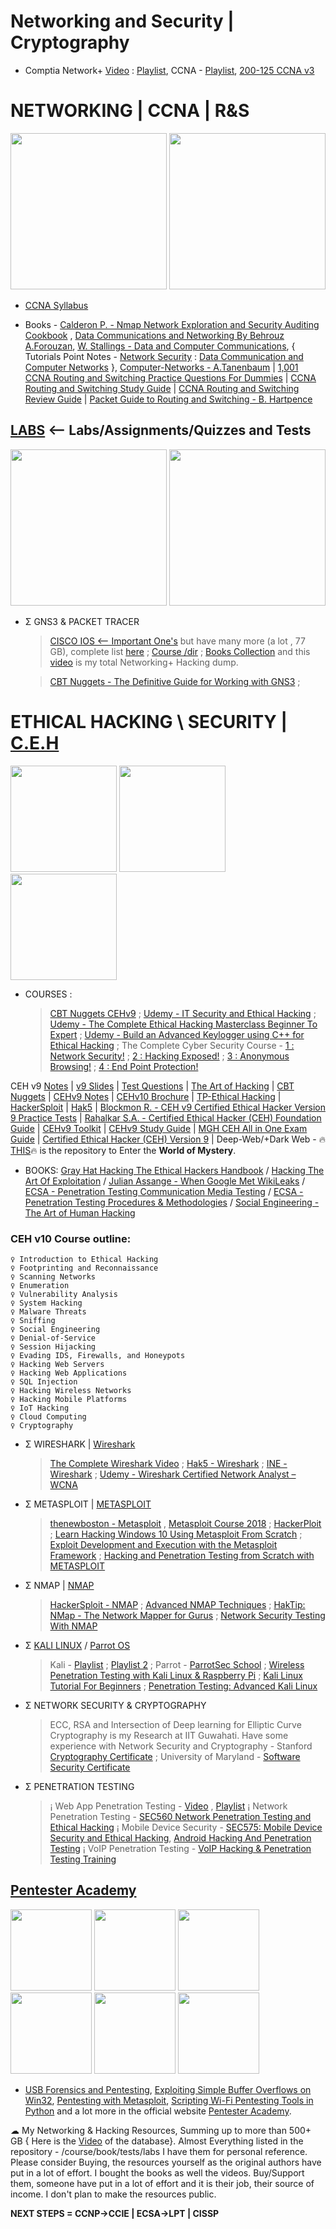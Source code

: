 # Networking and Security | Cryptography

- Comptia Network+ [Video](https://youtu.be/vrh0epPAC5w) : [Playlist](https://www.youtube.com/watch?v=LWJ8PHvAL6k&list=PLG49S3nxzAnnXcPUJbwikr2xAcmKljbnQ), CCNA - [Playlist](https://www.youtube.com/watch?v=n2D1o-aM-2s&list=PLh94XVT4dq02frQRRZBHzvj2hwuhzSByN), [200-125 CCNA v3](https://youtu.be/XsmNJcPDb0M)

# NETWORKING | CCNA | R&S

<img src="https://github.com/SKKSaikia/networks/blob/master/net.png" height=250px><a> </a><img src="https://github.com/SKKSaikia/networks/blob/master/img/ccna.png" height=250px>

- [CCNA Syllabus](https://github.com/SKKSaikia/NetwrkX/blob/master/docs/200-125-ccna-v3.pdf)

- Books - [Calderon P. - Nmap Network Exploration and Security Auditing Cookbook](https://github.com/SKKSaikia/NetwrkX/blob/master/docs/Calderon%20P.%20-%20Nmap%20Network%20Exploration%20and%20Security%20Auditing%20Cookbook%2C%20Second%20Edition%20-%202017/Calderon%20P.%20-%20Nmap%20Network%20Exploration%20and%20Security%20Auditing%20Cookbook%2C%20Second%20Edition%20-%202017.pdf) , [Data Communications and Networking By Behrouz A.Forouzan](https://github.com/SKKSaikia/NetwrkX/blob/master/docs/Data%20Communications%20and%20Networking%20By%20Behrouz%20A.Forouzan.pdf), [W. Stallings - Data and Computer Communications](https://github.com/SKKSaikia/NetwrkX/blob/master/docs/W.%20Stallings%20-%20Data%20and%20Computer%20Communications%2C%20Prentice%20Hall%2C%201997..pdf), { Tutorials Point Notes - [Network Security](https://github.com/SKKSaikia/NetwrkX/blob/master/docs/Network%20Security%20_%20Tutorialspoint.pdf) : [Data Communication and Computer Networks](https://github.com/SKKSaikia/NetwrkX/blob/master/docs/Data%20Communication%20and%20Computer%20Networks%20_%20Tutorials%20Point.pdf) }, [Computer-Networks - A.Tanenbaum](https://github.com/SKKSaikia/NetwrkX/blob/master/docs/Computer-Networks---A-Tanenbaum---5th-edition.pdf) | [1,001 CCNA Routing and Switching Practice Questions For Dummies](https://github.com/SKKSaikia/NetwrkX/blob/master/docs/1%2C001%20CCNA%20Routing%20and%20Switching%20Practice%20Questions%20For%20Dummies%20%20-%20Clarke%2C%20Glen%20E.pdf) | [CCNA Routing and Switching Study Guide](https://github.com/SKKSaikia/NetwrkX/blob/master/docs/CCNA%20Routing%20and%20Switching%20Study%20Guide%20-%20Lammle%2C%20Todd.pdf) | [CCNA Routing and Switching Review Guide](https://github.com/SKKSaikia/NetwrkX/blob/master/docs/CCNA%20Routing%20and%20Switching%20Review%20Guide%20-%20Lammle%2C%20Todd.pdf) | [Packet Guide to Routing and Switching - B. Hartpence](https://github.com/SKKSaikia/NetwrkX/blob/master/docs/Packet%20Guide%20to%20Routing%20and%20Switching%20-%20B.%20Hartpence%20(O'Reilly%2C%202011)%20BS.pdf)

## [LABS](https://github.com/SKKSaikia/NetwrkX/tree/master/Labs) <-- Labs/Assignments/Quizzes and Tests

<img src="https://github.com/SKKSaikia/networks/blob/master/img/hat.jpg" height=250px><a> </a><img src="https://github.com/SKKSaikia/networks/blob/master/img/lab1.PNG" height=250px>

- Σ GNS3 & PACKET TRACER

  > [CISCO IOS <-- Important One's](https://github.com/SKKSaikia/NetwrkX/tree/master/GNS3%20IOS) but have many more (a lot , 77 GB), complete list [here](https://github.com/SKKSaikia/NetwrkX/blob/master/files/listios.csv) ; [Course /dir](https://github.com/SKKSaikia/NetwrkX/blob/master/files/listCourse.csv) ; [Books Collection](https://github.com/SKKSaikia/NetwrkX/blob/master/files/booksNet.csv) and this [video](https://youtu.be/z89u7fSsGqw) is my total Networking+ Hacking dump.
  
  > [CBT Nuggets - The Definitive Guide for Working with GNS3](https://www.cbtnuggets.com/it-training/gns3-definitive-guide) ; []()

# ETHICAL HACKING \ SECURITY | [C.E.H](https://www.eccouncil.org/programs/certified-ethical-hacker-ceh/)

<img src="https://github.com/SKKSaikia/networks/blob/master/ceh.png" height=170x><a> </a><img src="https://github.com/SKKSaikia/networks/blob/master/img/kali.jpg" height=170x><a> </a><img src="https://github.com/SKKSaikia/networks/blob/master/img/parrot.jpg" height=170x>

- COURSES : 
  > [CBT Nuggets CEHv9](https://www.cbtnuggets.com/it-training/white-hat-hacking) ; [Udemy - IT Security and Ethical Hacking](https://www.udemy.com/it-security-and-ethical-hacking/) ; [Udemy - The Complete Ethical Hacking Masterclass Beginner To Expert](https://www.udemy.com/the-complete-ethical-hacking-masterclass/) ; [Udemy - Build an Advanced Keylogger using C++ for Ethical Hacking](https://www.udemy.com/how-to-create-an-advanced-keylogger-from-scratch-for-windows/) ; The Complete Cyber Security Course - [1 : Network Security!](https://www.udemy.com/network-security-course/) ; [2 : Hacking Exposed!](https://www.udemy.com/the-complete-internet-security-privacy-course-volume-1/) ; [3 : Anonymous Browsing!](https://www.udemy.com/the-complete-cyber-security-course-anonymous-browsing/) ; [4 : End Point Protection!](https://www.udemy.com/the-complete-cyber-security-course-end-point-protection/)

CEH v9 [Notes](https://docs.google.com/document/d/1YvAOM1o6qkgFEdzJpn01rLRBGV8JPfK4cHvfgRiAgEM/edit) | [v9 Slides](https://arc.bukancoder.co/Certified-Ethical-Hacker-Module-V9/) | [Test Questions](https://www.yeahhub.com/cehv9-practice-exam-questions/chapter3-cryptography.php) | [The Art of Hacking](https://github.com/The-Art-of-Hacking/h4cker) | [CBT Nuggets](https://www.cbtnuggets.com/it-training/white-hat-hacking) | [CEHv9 Notes](https://github.com/SKKSaikia/NetwrkX/tree/master/docs/CEHv9-Notes-master) | [CEHv10 Brochure](https://github.com/SKKSaikia/NetwrkX/blob/master/docs/CEHv10-Brochure.pdf) | [TP-Ethical Hacking](https://www.tutorialspoint.com/ethical_hacking/) | [HackerSploit](https://www.youtube.com/channel/UC0ZTPkdxlAKf-V33tqXwi3Q/playlists)
| [Hak5](https://www.youtube.com/user/Hak5Darren) | [Blockmon R. - CEH v9 Certified Ethical Hacker Version 9 Practice Tests](https://github.com/SKKSaikia/NetwrkX/tree/master/docs/Blockmon%20R.%20-%20CEH%20v9%20Certified%20Ethical%20Hacker%20Version%209%20Practice%20Tests%20-%202016) | [Rahalkar S.A. - Certified Ethical Hacker (CEH) Foundation Guide](https://github.com/SKKSaikia/NetwrkX/blob/master/docs/Rahalkar%20S.A.%20-%20Certified%20Ethical%20Hacker%20(CEH)%20Foundation%20Guide%20-%202016.PDF) | [CEHv9 Toolkit](https://github.com/SKKSaikia/NetwrkX/blob/master/files/Certified%20Ethical%20Hacker%20(CEH)%20v9%20Tool%20Kit%20(Software%20%26%20PDF%20Slides)%20v9%20%5B2015%2C%20ENG%5D.torrent) | [CEHv9 Study Guide](https://github.com/SKKSaikia/NetwrkX/blob/master/docs/CEH%20v9%20-%20Certified%20Ethical%20Hacker%20Version%209%20Study%20Guide%20-%203E%20(2016).pdf) | [MGH CEH All in One Exam Guide](https://github.com/SKKSaikia/NetwrkX/blob/master/docs/MGH.CEH.Certified.Ethical.Hacker.All-in-One.Exam.Guide.3rd.Edition.125983655X.epub) | [Certified Ethical Hacker (CEH) Version 9](https://github.com/SKKSaikia/NetwrkX/blob/master/docs/Certified%20Ethical%20Hacker%20(CEH)%20Version%209.pdf) | Deep-Web/+Dark Web - 🔥 [THIS](https://github.com/SKKSaikia/DarkK)🔥 is the repository to Enter the <b>World of Mystery</b>.

- BOOKS: [Gray Hat Hacking The Ethical Hackers Handbook](https://github.com/SKKSaikia/NetwrkX/blob/master/docs/Gray%20Hat%20Hacking%20The%20Ethical%20Hackers%20Handbook.pdf)
/ [Hacking The Art Of Exploitation](https://github.com/SKKSaikia/NetwrkX/blob/master/docs/Hacking%20The%20Art%20Of%20Exploitation%202nd%20Edition%20V413HAV.pdf)
/ [Julian Assange - When Google Met WikiLeaks](https://github.com/SKKSaikia/NetwrkX/blob/master/docs/Julian%20Assange%20-%20When%20Google%20Met%20WikiLeaks%20%5B2014%5D%5BA%5D.pdf)
/ [ECSA - Penetration Testing Communication Media Testing](https://github.com/SKKSaikia/NetwrkX/blob/master/docs/Penetration%20Testing%20Communication%20Media%20Testing.pdf)
/ [ECSA - Penetration Testing Procedures & Methodologies](https://github.com/SKKSaikia/NetwrkX/blob/master/docs/Penetration%20Testing%20Procedures%20%26%20Methodologies.pdf)
/ [Social Engineering - The Art of Human Hacking](https://github.com/SKKSaikia/NetwrkX/blob/master/docs/Social%20Engineering%20-%20The%20Art%20of%20Human%20Hacking.pdf)

### CEH v10 Course outline:

    ♀ Introduction to Ethical Hacking
    ♀ Footprinting and Reconnaissance
    ♀ Scanning Networks
    ♀ Enumeration
    ♀ Vulnerability Analysis
    ♀ System Hacking
    ♀ Malware Threats
    ♀ Sniffing
    ♀ Social Engineering
    ♀ Denial-of-Service
    ♀ Session Hijacking
    ♀ Evading IDS, Firewalls, and Honeypots
    ♀ Hacking Web Servers
    ♀ Hacking Web Applications
    ♀ SQL Injection
    ♀ Hacking Wireless Networks
    ♀ Hacking Mobile Platforms
    ♀ IoT Hacking
    ♀ Cloud Computing
    ♀ Cryptography


- Σ WIRESHARK | [Wireshark](https://www.wireshark.org/)
  
  > [The Complete Wireshark Video](https://youtu.be/JnKc6fptviI) ; [Hak5 - Wireshark](https://www.youtube.com/watch?v=6X5TwvGXHP0&list=PLW5y1tjAOzI30OkWG_rhUstdJTk1FgU2W) ; [INE - Wireshark](https://ine.com/products/wireshark-technologies) ; [Udemy - Wireshark Certified Network Analyst – WCNA](https://www.udemy.com/wireshark-wcna/)

- Σ METASPLOIT | [METASPLOIT](https://www.metasploit.com/)

  > [thenewboston - Metasploit](https://www.youtube.com/watch?v=BVZBcNDDC-4&list=PL6gx4Cwl9DGBmwvjJoWhM4Lg5MceSbsja) , [Metasploit Course 2018](https://youtu.be/R1GpdaAPdw4) ; [HackerPloit](https://www.youtube.com/watch?v=8lR27r8Y_ik&t=570s) ; [Learn Hacking Windows 10 Using Metasploit From Scratch](https://www.udemy.com/learn-hacking-10-windows-using-metasploit-from-scratch/) ; [Exploit Development and Execution with the Metasploit Framework](https://www.pluralsight.com/courses/exploit-development-execution-metasploit-framework) ; [Hacking and Penetration Testing from Scratch with METASPLOIT](https://www.udemy.com/hacking-academy-metasploit-penetration-tests-from-scratch/) 
  
- Σ NMAP | [NMAP](https://nmap.org/)

  > [HackerSploit - NMAP](https://www.youtube.com/watch?v=5MTZdN9TEO4&list=PLBf0hzazHTGM8V_3OEKhvCM9Xah3qDdIx) ; [Advanced NMAP Techniques](https://youtu.be/7XMIFTRiAGA) ; [HakTip: NMap - The Network Mapper for Gurus](https://www.youtube.com/watch?v=iUZ6nTMO8K0&list=PLW5y1tjAOzI0ZLv7YfQtToQmc0yVDfkKO) ; [Network Security Testing With NMAP](https://www.pluralsight.com/courses/network-security-testing-nmap)

- Σ [KALI LINUX](https://www.kali.org/) / [Parrot OS](https://www.parrotsec.org/)

  > Kali - [Playlist](https://www.youtube.com/watch?v=fB3DI48MNno&list=PLnjNR4-S-EVqfJWovxEJyb7I0IOkKkoYM) ; [Playlist 2](https://www.youtube.com/watch?v=ElWo5fd4rIU&list=PLYmlEoSHldN7HJapyiQ8kFLUsk_a7EjCw) ; Parrot - [ParrotSec School](https://www.youtube.com/channel/UCyIDFTGALbem6w74_8dPDxg) ; [Wireless Penetration Testing with Kali Linux & Raspberry Pi](https://www.udemy.com/penetration-testing-using-raspberry-pi/) ; [Kali Linux Tutorial For Beginners](https://www.udemy.com/kali-linux-tutorial-for-beginners/) ; [Penetration Testing: Advanced Kali Linux](https://www.lynda.com/Linux-tutorials/Penetration-Testing-Advanced-Kali-Linux/647673-2.html) 

- Σ NETWORK SECURITY & CRYPTOGRAPHY

  > ECC, RSA and Intersection of Deep learning for Elliptic Curve Cryptography is my Research at IIT Guwahati. Have some experience with Network Security and Cryptography - Stanford [Cryptography Certificate](https://www.coursera.org/account/accomplishments/certificate/B65NK2YGFE3L) ; University of Maryland - [Software Security Certificate](https://www.coursera.org/account/accomplishments/certificate/95CNB43FXHDW)

- Σ PENETRATION TESTING
  
  > ¡ Web App Penetration Testing - [Video](https://youtu.be/2_lswM1S264) , [Playlist](https://youtu.be/lZlqr2PFJIo)
  > ¡ Network Penetration Testing - [SEC560 Network Penetration Testing and Ethical Hacking](https://www.sans.org/course/network-penetration-testing-ethical-hacking)
  > ¡ Mobile Device Security - [SEC575: Mobile Device Security and Ethical Hacking](https://www.sans.org/course/mobile-device-security-ethical-hacking), [Android Hacking And Penetration Testing](https://www.udemy.com/android-hacking-and-penetration-testing/)
  > ¡ VoIP Penetration Testing - [VoIP Hacking & Penetration Testing Training](https://www.udemy.com/voip-hacking-penetration-testing-training/)

## [Pentester Academy](https://www.pentesteracademy.com/topics) 

<img src="https://github.com/SKKSaikia/NetwrkX/blob/master/img/pen/OVERFLOW.png" height=130px><a> </a><img src="https://github.com/SKKSaikia/NetwrkX/blob/master/img/pen/SHELLCODING64.png" height=130px><a> </a><img src="https://github.com/SKKSaikia/NetwrkX/blob/master/img/pen/for.png" height=130px><a> </a><img src="https://github.com/SKKSaikia/NetwrkX/blob/master/img/pen/gad.png" height=130px><a> </a><img src="https://github.com/SKKSaikia/NetwrkX/blob/master/img/pen/net.png" height=130px><a> </a><img src="https://github.com/SKKSaikia/NetwrkX/blob/master/img/pen/webapp.png" height=130px>

- [USB Forensics and Pentesting](https://www.pentesteracademy.com/course?id=16), [Exploiting Simple Buffer Overflows on Win32](https://www.pentesteracademy.com/course?id=13), [Pentesting with Metasploit](https://www.pentesteracademy.com/course?id=10), [Scripting Wi-Fi Pentesting Tools in Python](https://www.pentesteracademy.com/course?id=14)
 and a lot more in the official website [Pentester Academy](https://www.pentesteracademy.com/topics).

☁ My Networking & Hacking Resources, Summing up to more than 500+ GB { Here is the [Video](https://youtu.be/z89u7fSsGqw) of the database}. Almost Everything listed in the repository -  /course/book/tests/labs I have them for personal reference. Please consider Buying, the resources yourself as the original authors have put in a lot of effort. I bought the books as well the videos. Buy/Support them, someone have put in a lot of effort and it is their job, their source of income. I don't plan to make the resources public.

<b> NEXT STEPS = CCNP->CCIE | ECSA->LPT | CISSP </b>
